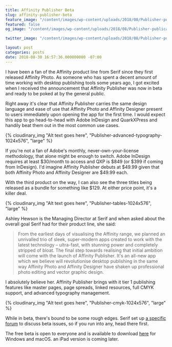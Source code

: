 ```yaml
---
title: Affinity Publisher Beta
slug: affinity-publisher-beta
feature_image: "/content/images/wp-content/uploads/2018/08/Publisher-publication.jpeg"
featured: false
og_image: "/content/images/wp-content/uploads/2018/08/Publisher-publication.jpeg"

twitter_image: "/content/images/wp-content/uploads/2018/08/Publisher-publication.jpeg"

layout: post
categories: posts
date: 2018-08-30 16:57:36.000000000 -07:00
---
```


I have been a fan of the Affinity product line from Serif since they first released Affinity Photo. As someone who has spent a decent amount of time working with desktop publishing tools some years ago, I got excited when I received the announcement that Affinity Publisher was now in beta and ready to be poked at by the general public.

Right away it's clear that Affinity Publisher carries the same design language and ease of use that Affinity Photo and Affinity Designer present to users immediately upon opening the app for the first time. I would expect this app to go head-to-head with Adobe InDesign and QuarkXPress and handily beat them out in the most common use cases.

{% cloudinary_img "Alt text goes here", "Publisher-advanced-typography-1024x576", "large" %}

If you're not a fan of Adobe's monthly, never-own-your-license methodology, that alone might be enough to switch. Adobe InDesign requires at least $30/month to access and QXP is $849 (or $399 if coming from InDesign). I'd imagine Affinity Publisher debuts at $49.99 given that both Affinity Photo and Affinity Designer are $49.99 each.

With the third product on the way, I can also see the three titles being released as a bundle for something like $129. At either price point, it's a killer deal.

{% cloudinary_img "Alt text goes here", "Publisher-tables-1024x576", "large" %}

Ashley Hewson is the Managing Director at Serif and when asked about the overall goal Serif had for their product line, she said:

>  From the earliest days of visualising the Affinity range, we planned an unrivalled trio of sleek, super-modern apps created to work with the latest technology – ultra-fast, with stunning power and completely stripped of bloat.
> The final step towards realising that initial ambition will come with the launch of Affinity Publisher.
> It's an all-new app which we believe will revolutionise desktop publishing in the same way Affinity Photo and Affinity Designer have shaken up professional photo editing and vector graphic design.

I absolutely believe her. Affinity Publisher brings with it tier 1 publishing features like master pages, page spreads, linked resources, full CMYK support, and advanced typography management.

{% cloudinary_img "Alt text goes here", "Publisher-cmyk-1024x576", "large" %}

While in beta, there's bound to be some rough edges. Serif set up [a specific forum](https://forum.affinity.serif.com/index.php?/forum/62-affinity-publisher-beta-forums/) to discuss beta issues, so if you run into any, head there first.

The free beta is open to everyone and is available to download [here](https://affinity.serif.com/publisher) for Windows and macOS. an iPad version is coming later.

